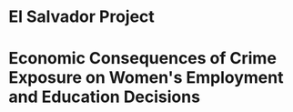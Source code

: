 # El Salvador Project 
# Economic Consequences of Crime Exposure on Women's Employment and Education Decisions
